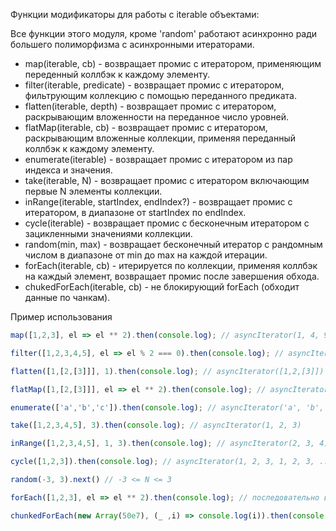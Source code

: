 Функции модификаторы для работы с iterable объектами:

Все функции этого модуля, кроме 'random' работают асинхронно ради большего полиморфизма с асинхронными итераторами.

- map(iterable, cb) - возвращает промис с итератором, применяющим переденный коллбэк к каждому элементу.
- filter(iterable, predicate) - возвращает промис с итератором, фильтрующим коллекцию с помощью переданного предиката.
- flatten(iterable, depth) - возвращает промис с итератором, раскрывающим вложенности на переданное число уровней.
- flatMap(iterable, cb) - возвращает промис с итератором, раскрывающим вложенные коллекции, применяя переданный коллбэк к каждому элементу.
- enumerate(iterable) - возвращает промис с итератором из пар индекса и значения.
- take(iterable, N) - возвращает промис с итератором включающим первые N элементы коллекции.
- inRange(iterable, startIndex, endIndex?) - возвращает промис с итератором, в диапазоне от startIndex по endIndex.
- cycle(iterable) - возвращает промис с бесконечным итератором с зацикленными значениями коллекции.
- random(min, max) - возвращает бесконечный итератор с рандомным числом в диапазоне от min до max на каждой итерации.
- forEach(iterable, cb) - итерируется по коллекции, применяя коллбэк на каждый элемент, возвращает промис после завершения обхода.
- chukedForEach(iterable, cb) - не блокирующий forEach (обходит данные по чанкам).

Пример использования

```js
map([1,2,3], el => el ** 2).then(console.log); // asyncIterator(1, 4, 9)

filter([1,2,3,4,5], el => el % 2 === 0).then(console.log); // asyncIterator(2,4)

flatten([1,[2,[3]]], 1).then(console.log); // asyncIterator([1,2,[3]])

flatMap([1,[2,[3]]], el => el ** 2).then(console.log); // asyncIterator(1, 4, 9)

enumerate(['a','b','c']).then(console.log); // asyncIterator('a', 'b', 'c')

take([1,2,3,4,5], 3).then(console.log); // asyncIterator(1, 2, 3)

inRange([1,2,3,4,5], 1, 3).then(console.log); // asyncIterator(2, 3, 4)

cycle([1,2,3]).then(console.log); // asyncIterator(1, 2, 3, 1, 2, 3, ...)

random(-3, 3).next() // -3 <= N <= 3

forEach([1,2,3], el => el ** 2).then(console.log); // последовательно выведет 1, 2 ,3

chunkedForEach(new Array(50e7), (_ ,i) => console.log(i)).then(console.log); // обработает все элементы массива не блокируя поток, по завершению отработает then

```
